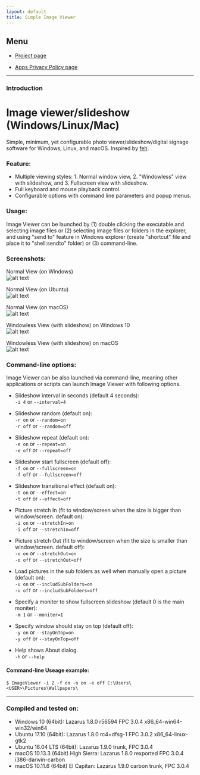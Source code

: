 ```yaml
---
layout: default
title: Simple Image Viewer
---
```


## Menu
  
* [Project page](https://github.com/torumyax/Image-viewer)  

* [Apps Privacy Policy page](https://torumyax.github.io/Image-viewer/app-privacy-policy/)  

---------------------------------------
### Introduction  



# Image viewer/slideshow (Windows/Linux/Mac)
Simple, minimum, yet configurable photo viewer/slideshow/digital signage software for Windows, Linux, and macOS. Inspired by [feh](https://feh.finalrewind.org/).

### Feature:  
* Multiple viewing styles: 1. Normal window view, 2. "Windowless" view with slideshow, and 3. Fullscreen view with slideshow.   
* Full keyboard and mouse playback control. 
* Configurable options with command line parameters and popup menus.  

### Usage:  
Image Viewer can be launched by (1) double clicking the executable and selecting image files or (2) selecting image files or folders in the explorer, and using "send to" feature in Windows explorer (create "shortcut" file and place it to "shell:sendto" folder) or (3) command-line.


### Screenshots:
Normal View (on Windows)  
![alt text](https://github.com/torumyax/Image-viewer/blob/master/files/bin/ImageViewerScreenshot1.png?raw=true)

Normal View (on Ubuntu)  
![alt text](https://github.com/torumyax/Image-viewer/blob/master/files/bin/Screenshot%20from%202018-02-20%2021-19-26.jpg?raw=true)

Normal View (on macOS)  
![alt text](https://github.com/torumyax/Image-viewer/blob/master/files/bin/Mac%202018-02-20%2018.34.57.png?raw=true)

Windowless View (with slideshow) on Windows 10  
![alt text](https://github.com/torumyax/Image-viewer/blob/master/files/bin/ImageViewerScreenshot3.png?raw=true)

Windowless View (with slideshow) on macOS  
![alt text](https://github.com/torumyax/Image-viewer/blob/master/files/bin/macOS-inFrameScreenshot-2018-02-20%2023.56.00.png?raw=true)


### Command-line options:  
Image Viewer can be also launched via command-line, meaning other applications or scripts can launch Image Viewer with following options.  
   
   
- Slideshow interval in seconds (default 4 seconds):  
`-i 4`  or `--interval=4`   
  
- Slideshow random (default on):  
`-r on`  or  `--random=on`   
`-r off`  or  `--random=off`   
  
- Slideshow repeat (default on):  
`-e on`  or  `--repeat=on`   
`-e off`  or  `--repeat=off`   
  
- Slideshow start fullscreen (default off):  
`-f on`  or  `--fullscreen=on`   
`-f off`  or  `--fullscreen=off`   
  
- Slideshow transitional effect (default on):  
`-t on`  or  `--effect=on`   
`-t off`  or  `--effect=off`   
  
- Picture stretch In (fit to window/screen when the size is bigger than window/screen. default on):  
`-i on`  or  `--stretchIn=on`   
`-i off`  or  `--stretchIn=off`   
  
- Picture stretch Out (fit to window/screen when the size is smaller than window/screen. default off):  
`-o on`  or  `--stretchOut=on`   
`-o off`  or  `--stretchOut=off`   
  
- Load pictures in the sub folders as well when manually open a picture (default on):  
`-u on`  or  `--includSubFolders=on`   
`-u off`  or  `--includSubFolders=off`   
  
- Specify a moniter to show fullscreen slideshow (default 0 is the main moniter):  
`-m 1`  or  `--moniter=1`    
  
- Specify window should stay on top (default off):  
`-y on`  or  `--stayOnTop=on`   
`-y off`  or  `--stayOnTop=off`   

- Help shows About dialog.  
`-h`  or  `--help`   
  
   
#### Command-line Useage example:    
`$ ImageViewer -i 2 -f on -o on -e off C:\Users\<USER>\Pictures\Wallpapers\` 

 
---------------------------------------

### Compiled and tested on:   

* Windows 10 (64bit): Lazarus 1.8.0 r56594 FPC 3.0.4 x86_64-win64-win32/win64
* Ubuntu 17.10 (64bit): Lazarus 1.8.0 rc4+dfsg-1 FPC 3.0.2 x86_64-linux-gtk2
* Ubuntu 16.04 LTS (64bit): Lazarus 1.9.0 trunk, FPC 3.0.4
* macOS 10.13.3 (64bit) High Sierra: Lazarus 1.8.0 rexported FPC 3.0.4 i386-darwin-carbon
* macOS 10.11.6 (64bit) El Capitan: Lazarus 1.9.0 carbon trunk, FPC 3.0.4
